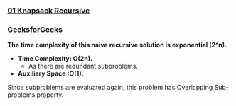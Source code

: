 ### [01 Knapsack Recursive](https://www.youtube.com/watch?v=kvyShbFVaY8&list=PL_z_8CaSLPWekqhdCPmFohncHwz8TY2Go&index=3)   
### [GeeksforGeeks](https://www.geeksforgeeks.org/0-1-knapsack-problem-dp-10/)   

**The time complexity of this naive recursive solution is exponential (2^n).**  

* **Time Complexity: O(2n).**      
  * As there are redundant subproblems.   
* **Auxiliary Space :O(1).**    

Since subproblems are evaluated again, this problem has Overlapping Sub-problems property.
